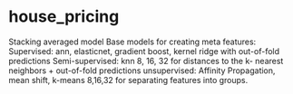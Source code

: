 # house_pricing
Stacking averaged model Base models for creating meta features: Supervised: ann, elasticnet, gradient boost, kernel ridge with out-of-fold predictions Semi-supervised: knn 8, 16, 32 for distances to the k- nearest neighbors + out-of-fold predictions unsupervised: Affinity Propagation, mean shift, k-means 8,16,32 for separating features into groups.
